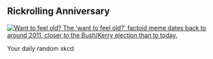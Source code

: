 ## Rickrolling Anniversary
[![Want to feel old? The 'want to feel old?' factoid meme dates back to around 2011, closer to the Bush/Kerry election than to today.](https://imgs.xkcd.com/comics/rickrolling_anniversary.png)](https://xkcd.com/1981/ "Want to feel old? The 'want to feel old?' factoid meme dates back to around 2011, closer to the Bush/Kerry election than to today.")

Your daily random xkcd
